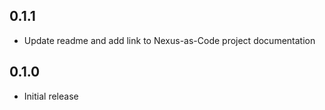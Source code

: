 ## 0.1.1

- Update readme and add link to Nexus-as-Code project documentation

## 0.1.0

- Initial release
